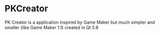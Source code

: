 # PKCreator
PK Creator is a application inspired by Game Maker but much simpler and smaller (like Game Maker 1.1) created in Qt 5.8